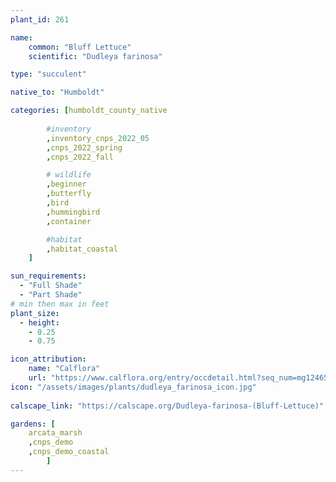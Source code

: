 ```yaml
---
plant_id: 261 

name: 
    common: "Bluff Lettuce"    
    scientific: "Dudleya farinosa"  

type: "succulent"

native_to: "Humboldt"

categories: [humboldt_county_native
        
        #inventory 
        ,inventory_cnps_2022_05
        ,cnps_2022_spring
        ,cnps_2022_fall

        # wildlife
        ,beginner        
        ,butterfly
        ,bird
        ,hummingbird
        ,container  

        #habitat
        ,habitat_coastal
    ]

sun_requirements:
  - "Full Shade"
  - "Part Shade"
# min then max in feet
plant_size:
  - height: 
    - 0.25 
    - 0.75

icon_attribution: 
    name: "Calflora"
    url: "https://www.calflora.org/entry/occdetail.html?seq_num=mg124658"
icon: "/assets/images/plants/dudleya_farinosa_icon.jpg"
 
calscape_link: "https://calscape.org/Dudleya-farinosa-(Bluff-Lettuce)"

gardens: [
    arcata_marsh
    ,cnps_demo
    ,cnps_demo_coastal
        ]
---
```


